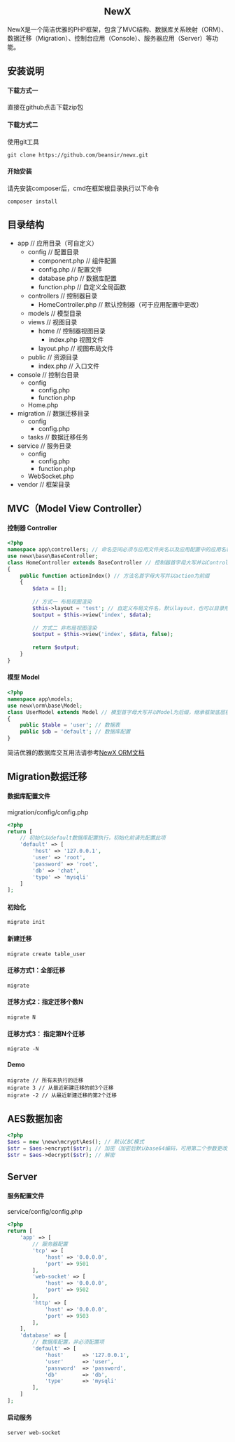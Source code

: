 <h2 align="center">NewX</h2>

NewX是一个简洁优雅的PHP框架，包含了MVC结构、数据库关系映射（ORM）、数据迁移（Migration）、控制台应用（Console）、服务器应用（Server）等功能。

## 安装说明

#### 下载方式一
直接在github点击下载zip包

#### 下载方式二
使用git工具
```
git clone https://github.com/beansir/newx.git
```

#### 开始安装
请先安装composer后，cmd在框架根目录执行以下命令
```
composer install
```

## 目录结构
* app // 应用目录（可自定义）
    * config // 配置目录
        * component.php // 组件配置 
        * config.php // 配置文件
        * database.php // 数据库配置
        * function.php // 自定义全局函数
    * controllers // 控制器目录
        * HomeController.php // 默认控制器（可于应用配置中更改）
    * models // 模型目录
    * views // 视图目录
        * home // 控制器视图目录
            * index.php 视图文件
        * layout.php // 视图布局文件
    * public // 资源目录
        * index.php // 入口文件
* console // 控制台目录
    * config
        * config.php
        * function.php
    * Home.php
* migration // 数据迁移目录
    * config
        * config.php
    * tasks // 数据迁移任务
* service // 服务目录
    * config
        * config.php
        * function.php
    * WebSocket.php
* vendor // 框架目录

## MVC（Model View Controller）

#### 控制器 Controller
```php
<?php
namespace app\controllers; // 命名空间必须与应用文件夹名以及应用配置中的应用名称保持一致
use newx\base\BaseController;
class HomeController extends BaseController // 控制器首字母大写并以Controller为后缀，继承框架底层控制器基类
{
    public function actionIndex() // 方法名首字母大写并以action为前缀
    {
        $data = [];
        
        // 方式一 布局视图渲染
        $this->layout = 'test'; // 自定义布局文件名，默认layout，也可以目录形式命名，例如：test/test
        $output = $this->view('index', $data);
        
        // 方式二 非布局视图渲染
        $output = $this->view('index', $data, false);
        
        return $output;
    }
}
```

#### 模型 Model
```php
<?php
namespace app\models;
use newx\orm\base\Model;
class UserModel extends Model // 模型首字母大写并以Model为后缀，继承框架底层模型基类
{
    public $table = 'user'; // 数据表
    public $db = 'default'; // 数据库配置
}
```
简洁优雅的数据库交互用法请参考[NewX ORM文档](https://github.com/BeanYellow/newx-orm)

## Migration数据迁移

#### 数据库配置文件
migration/config/config.php
```php
<?php
return [
    // 初始化以default数据库配置执行，初始化前请先配置此项
    'default' => [
        'host' => '127.0.0.1',
        'user' => 'root',
        'password' => 'root',
        'db' => 'chat',
        'type' => 'mysqli'
    ]
];
```

#### 初始化
```
migrate init
```

#### 新建迁移
```
migrate create table_user
```

#### 迁移方式1：全部迁移
```
migrate
```

#### 迁移方式2：指定迁移个数N
```
migrate N
```

#### 迁移方式3： 指定第N个迁移
```
migrate -N
```

#### Demo
```
migrate // 所有未执行的迁移
migrate 3 // 从最近新建迁移的前3个迁移
migrate -2 // 从最近新建迁移的第2个迁移
```

## AES数据加密
```php
<?php
$aes = new \newx\mcrypt\Aes(); // 默认CBC模式
$str = $aes->encrypt($str); // 加密（加密后默认base64编码，可用第二个参数更改）
$str = $aes->decrypt($str); // 解密
```

## Server

#### 服务配置文件
service/config/config.php
```php
<?php
return [
    'app' => [
        // 服务器配置
        'tcp' => [
            'host' => '0.0.0.0',
            'port' => 9501
        ],
        'web-socket' => [
            'host' => '0.0.0.0',
            'port' => 9502
        ],
        'http' => [
            'host' => '0.0.0.0',
            'port' => 9503
        ],
    ],
    'database' => [
        // 数据库配置，非必须配置项
        'default' => [
            'host'      => '127.0.0.1',
            'user'      => 'user',
            'password'  => 'password',
            'db'        => 'db',
            'type'      => 'mysqli'
        ],
    ]
];
```

#### 启动服务
```
server web-socket
```